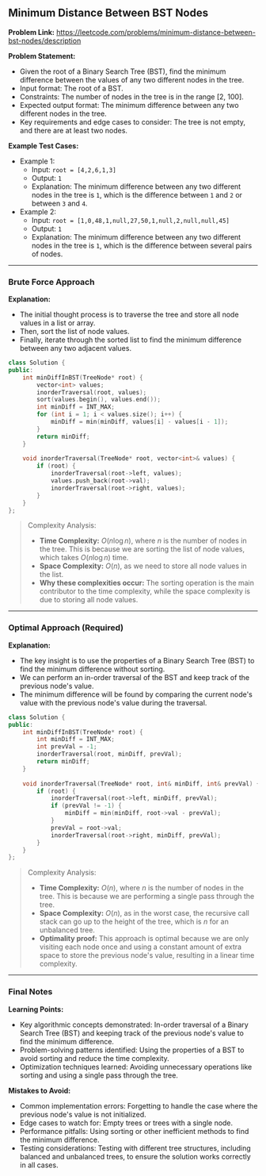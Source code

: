 ## Minimum Distance Between BST Nodes

**Problem Link:** https://leetcode.com/problems/minimum-distance-between-bst-nodes/description

**Problem Statement:**
- Given the root of a Binary Search Tree (BST), find the minimum difference between the values of any two different nodes in the tree.
- Input format: The root of a BST.
- Constraints: The number of nodes in the tree is in the range [2, 100].
- Expected output format: The minimum difference between any two different nodes in the tree.
- Key requirements and edge cases to consider: The tree is not empty, and there are at least two nodes.

**Example Test Cases:**
- Example 1:
  - Input: `root = [4,2,6,1,3]`
  - Output: `1`
  - Explanation: The minimum difference between any two different nodes in the tree is `1`, which is the difference between `1` and `2` or between `3` and `4`.
- Example 2:
  - Input: `root = [1,0,48,1,null,27,50,1,null,2,null,null,45]`
  - Output: `1`
  - Explanation: The minimum difference between any two different nodes in the tree is `1`, which is the difference between several pairs of nodes.

---

### Brute Force Approach

**Explanation:**
- The initial thought process is to traverse the tree and store all node values in a list or array.
- Then, sort the list of node values.
- Finally, iterate through the sorted list to find the minimum difference between any two adjacent values.

```cpp
class Solution {
public:
    int minDiffInBST(TreeNode* root) {
        vector<int> values;
        inorderTraversal(root, values);
        sort(values.begin(), values.end());
        int minDiff = INT_MAX;
        for (int i = 1; i < values.size(); i++) {
            minDiff = min(minDiff, values[i] - values[i - 1]);
        }
        return minDiff;
    }
    
    void inorderTraversal(TreeNode* root, vector<int>& values) {
        if (root) {
            inorderTraversal(root->left, values);
            values.push_back(root->val);
            inorderTraversal(root->right, values);
        }
    }
};
```

> Complexity Analysis:
> - **Time Complexity:** $O(n \log n)$, where $n$ is the number of nodes in the tree. This is because we are sorting the list of node values, which takes $O(n \log n)$ time.
> - **Space Complexity:** $O(n)$, as we need to store all node values in the list.
> - **Why these complexities occur:** The sorting operation is the main contributor to the time complexity, while the space complexity is due to storing all node values.

---

### Optimal Approach (Required)

**Explanation:**
- The key insight is to use the properties of a Binary Search Tree (BST) to find the minimum difference without sorting.
- We can perform an in-order traversal of the BST and keep track of the previous node's value.
- The minimum difference will be found by comparing the current node's value with the previous node's value during the traversal.

```cpp
class Solution {
public:
    int minDiffInBST(TreeNode* root) {
        int minDiff = INT_MAX;
        int prevVal = -1;
        inorderTraversal(root, minDiff, prevVal);
        return minDiff;
    }
    
    void inorderTraversal(TreeNode* root, int& minDiff, int& prevVal) {
        if (root) {
            inorderTraversal(root->left, minDiff, prevVal);
            if (prevVal != -1) {
                minDiff = min(minDiff, root->val - prevVal);
            }
            prevVal = root->val;
            inorderTraversal(root->right, minDiff, prevVal);
        }
    }
};
```

> Complexity Analysis:
> - **Time Complexity:** $O(n)$, where $n$ is the number of nodes in the tree. This is because we are performing a single pass through the tree.
> - **Space Complexity:** $O(n)$, as in the worst case, the recursive call stack can go up to the height of the tree, which is $n$ for an unbalanced tree.
> - **Optimality proof:** This approach is optimal because we are only visiting each node once and using a constant amount of extra space to store the previous node's value, resulting in a linear time complexity.

---

### Final Notes

**Learning Points:**
- Key algorithmic concepts demonstrated: In-order traversal of a Binary Search Tree (BST) and keeping track of the previous node's value to find the minimum difference.
- Problem-solving patterns identified: Using the properties of a BST to avoid sorting and reduce the time complexity.
- Optimization techniques learned: Avoiding unnecessary operations like sorting and using a single pass through the tree.

**Mistakes to Avoid:**
- Common implementation errors: Forgetting to handle the case where the previous node's value is not initialized.
- Edge cases to watch for: Empty trees or trees with a single node.
- Performance pitfalls: Using sorting or other inefficient methods to find the minimum difference.
- Testing considerations: Testing with different tree structures, including balanced and unbalanced trees, to ensure the solution works correctly in all cases.